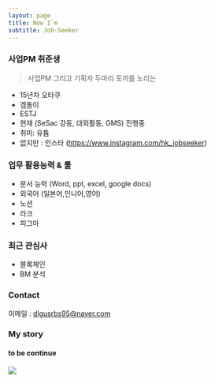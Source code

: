```yaml
---
layout: page
title: Now I`m
subtitle: Job-Seeker
---
```



###  사업PM 취준생 
> 사업PM 그리고 기획자 두마리 토끼를 노리는 
- 15년차 오타쿠 
- 겜돌이
- ESTJ
- 현재 (SeSac 강동, 대외활동, GMS) 진행중
- 취미: 유튭 
- 없지만 : 인스타 (https://www.instagram.com/hk_jobseeker)

### 업무 활용능력 & 툴
- 문서 능력 (Word, ppt, excel, google docs)
- 외국어 (일본어,인니어,영어)
- 노션
- 라크
- 피그마
  
### 최근 관심사
- 블록체인
- BM 분석

### Contact
이메일 : dlgusrbs95@naver.com


### My story

#### to be continue

![](https://media2.giphy.com/media/v1.Y2lkPTc5MGI3NjExYnVrYjlmbnBvbWg5dTkxNXB6eTlrZXE4cG9xN3R1dGV1aTA1cWpoeiZlcD12MV9pbnRlcm5hbF9naWZfYnlfaWQmY3Q9Zw/AhhGtrpj5ZxGZER5yC/giphy.gif)
